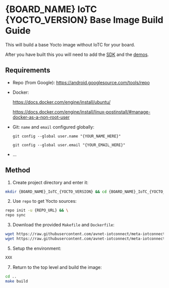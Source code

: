 # {BOARD_NAME} IoTC {YOCTO_VERSION} Base Image Build Guide

This will build a base Yocto image without IoTC for your board.

After you have built this you will need to add the [SDK](../../IoTC-SDK/README.md) and the [demos](../../Demos/README.md).

## Requirements
- Repo (from Google): https://android.googlesource.com/tools/repo
- Docker: 

    https://docs.docker.com/engine/install/ubuntu/
    
    https://docs.docker.com/engine/install/linux-postinstall/#manage-docker-as-a-non-root-user
- Git: `name` and `email` configured globally:

    `git config --global user.name "{YOUR_NAME_HERE}"`

    `git config --global user.email "{YOUR_EMAIL_HERE}"`
- ...

## Method
1. Create project directory and enter it:
```bash
mkdir {BOARD_NAME}_IoTC_{YOCTO_VERSION} && cd {BOARD_NAME}_IoTC_{YOCTO_VERSION}
```

2. Use `repo` to get Yocto sources:
```bash
repo init -u {REPO_URL} && \
repo sync    
```

3. Download the provided `Makefile` and `Dockerfile`:
```bash
wget https://raw.githubusercontent.com/avnet-iotconnect/meta-iotconnect-docs/main/Build/{BOARD_NAME}/{YOCTO_VERSION}/Makefile && \
wget https://raw.githubusercontent.com/avnet-iotconnect/meta-iotconnect-docs/main/Build/{BOARD_NAME}/{YOCTO_VERSION}/Dockerfile
```

5. Setup the environment:
```bash
XXX
```

7. Return to the top level and build the image:
```bash
cd ..
make build
```

